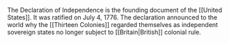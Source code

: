 The Declaration of Independence is the founding document of the [[United States]]. It was ratified on July 4, 1776. The declaration announced to the world why the [[Thirteen Colonies]] regarded themselves as independent sovereign states no longer subject to [[Britain|British]] colonial rule.